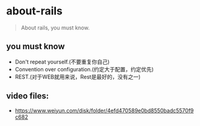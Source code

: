 # about-rails
> About rails, you must know.

## you must know
- Don't repeat yourself.(不要重复你自己)
- Convention over configuration.(约定大于配置，约定优先)
- REST.(对于WEB就用来说，Rest是最好的，没有之一)


## video files:
- https://www.weiyun.com/disk/folder/4efd470589e0bd8550badc5570f9c682